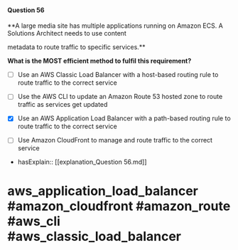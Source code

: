 #### Question  56

**A large media site has multiple applications running on Amazon ECS. A Solutions Architect needs to use content

metadata to route traffic to specific services.**

**What is the MOST efficient method to fulfil this requirement?**

- [ ] Use an AWS Classic Load Balancer with a host-based routing rule to route traffic to the correct service

- [ ] Use the AWS CLI to update an Amazon Route 53 hosted zone to route traffic as services get updated

- [x] Use an AWS Application Load Balancer with a path-based routing rule to route traffic to the correct service

- [ ] Use Amazon CloudFront to manage and route traffic to the correct service

- hasExplain:: [[explanation_Question  56.md]]

# aws_application_load_balancer #amazon_cloudfront #amazon_route #aws_cli #aws_classic_load_balancer
